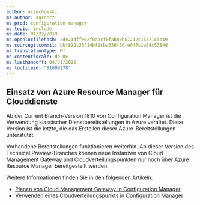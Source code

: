```yaml
---
author: aczechowski
ms.author: aaroncz
ms.prod: configuration-manager
ms.topic: include
ms.date: 01/22/2019
ms.openlocfilehash: 2de21dffe02f0aacf0fab80b57212c15371c4b49
ms.sourcegitcommit: bbf820c35414bf2cba356f30fe047c1a34c5384d
ms.translationtype: HT
ms.contentlocale: de-DE
ms.lasthandoff: 04/21/2020
ms.locfileid: "81699278"
---
```

## <a name="use-azure-resource-manager-for-cloud-services"></a><a name="bkmk_arm"></a> Einsatz von Azure Resource Manager für Clouddienste
<!--3605704-->

Ab der Current Branch-Version 1810 von Configuration Manager ist die Verwendung klassischer Dienstbereitstellungen in Azure veraltet. Diese Version ist die letzte, die das Erstellen dieser Azure-Bereitstellungen unterstützt. 

Vorhandene Bereitstellungen funktionieren weiterhin. Ab dieser Version des Technical Preview-Branches können neue Instanzen von Cloud Management Gateway und Cloudverteilungspunkten nur noch über Azure Resource Manager bereitgestellt werden.

Weitere Informationen finden Sie in den folgenden Artikeln:

- [Planen von Cloud Management Gateway in Configuration Manager](../../../../clients/manage/cmg/plan-cloud-management-gateway.md#azure-resource-manager)  
- [Verwenden eines Cloudverteilungspunkts in Configuration Manager](../../../../plan-design/hierarchy/use-a-cloud-based-distribution-point.md#azure-resource-manager)

